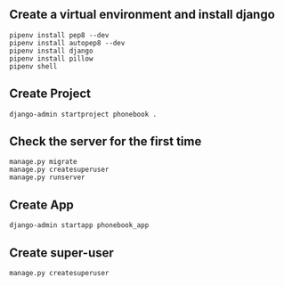 ## Create a virtual environment and install django

```
pipenv install pep8 --dev
pipenv install autopep8 --dev
pipenv install django
pipenv install pillow
pipenv shell
```

## Create Project

```
django-admin startproject phonebook .
```

## Check the server for the first time

```
manage.py migrate
manage.py createsuperuser
manage.py runserver
```

## Create App

```
django-admin startapp phonebook_app
```

## Create super-user

```
manage.py createsuperuser
```

